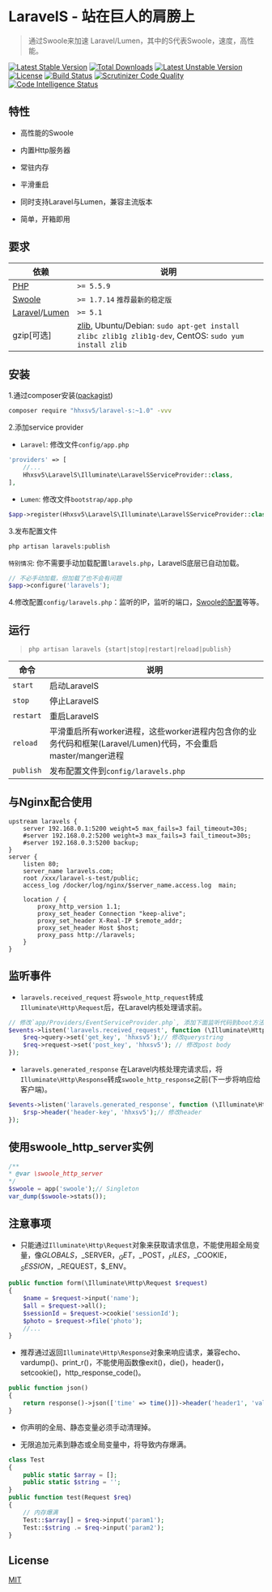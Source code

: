 # LaravelS - 站在巨人的肩膀上
> 通过Swoole来加速 Laravel/Lumen，其中的S代表Swoole，速度，高性能。

[![Latest Stable Version](https://poser.pugx.org/hhxsv5/laravel-s/v/stable.svg)](https://packagist.org/packages/hhxsv5/laravel-s)
[![Total Downloads](https://poser.pugx.org/hhxsv5/laravel-s/downloads.svg)](https://packagist.org/packages/hhxsv5/laravel-s)
[![Latest Unstable Version](https://poser.pugx.org/hhxsv5/laravel-s/v/unstable.svg)](https://packagist.org/packages/hhxsv5/laravel-s)
[![License](https://poser.pugx.org/hhxsv5/laravel-s/license.svg)](https://packagist.org/packages/hhxsv5/laravel-s)
[![Build Status](https://scrutinizer-ci.com/g/hhxsv5/laravel-s/badges/build.png?b=master)](https://scrutinizer-ci.com/g/hhxsv5/laravel-s/build-status/master)
[![Scrutinizer Code Quality](https://scrutinizer-ci.com/g/hhxsv5/laravel-s/badges/quality-score.png?b=master)](https://scrutinizer-ci.com/g/hhxsv5/laravel-s/?branch=master)
[![Code Intelligence Status](https://scrutinizer-ci.com/g/hhxsv5/laravel-s/badges/code-intelligence.svg?b=master)](https://scrutinizer-ci.com/code-intelligence)
<!-- [![Code Coverage](https://scrutinizer-ci.com/g/hhxsv5/laravel-s/badges/coverage.png?b=master)](https://scrutinizer-ci.com/g/hhxsv5/laravel-s/?branch=master) -->

## 特性

- 高性能的Swoole

- 内置Http服务器

- 常驻内存

- 平滑重启

- 同时支持Laravel与Lumen，兼容主流版本

- 简单，开箱即用

## 要求

| 依赖 | 说明 |
| -------- | -------- |
| [PHP](https://secure.php.net/manual/zh/install.php) | `>= 5.5.9` |
| [Swoole](https://www.swoole.com/) | `>= 1.7.14` `推荐最新的稳定版` |
| [Laravel](https://laravel.com/)/[Lumen](https://lumen.laravel.com/) | `>= 5.1` |
| gzip[可选] | [zlib](https://zlib.net/), Ubuntu/Debian: `sudo apt-get install zlibc zlib1g zlib1g-dev`, CentOS: `sudo yum install zlib` |

## 安装

1.通过composer安装([packagist](https://packagist.org/packages/hhxsv5/laravel-s))

```Bash
composer require "hhxsv5/laravel-s:~1.0" -vvv
```

2.添加service provider

- `Laravel`: 修改文件`config/app.php`
```PHP
'providers' => [
    //...
    Hhxsv5\LaravelS\Illuminate\LaravelSServiceProvider::class,
],
```

- `Lumen`: 修改文件`bootstrap/app.php`
```PHP
$app->register(Hhxsv5\LaravelS\Illuminate\LaravelSServiceProvider::class);
```

3.发布配置文件
```Bash
php artisan laravels:publish
```

`特别情况`: 你不需要手动加载配置`laravels.php`，LaravelS底层已自动加载。
```PHP
// 不必手动加载，但加载了也不会有问题
$app->configure('laravels');
```

4.修改配置`config/laravels.php`：监听的IP，监听的端口，[Swoole的配置](https://wiki.swoole.com/wiki/page/274.html)等等。

## 运行
> `php artisan laravels {start|stop|restart|reload|publish}`

| 命令 | 说明 |
| --------- | --------- |
| `start` | 启动LaravelS |
| `stop` | 停止LaravelS |
| `restart` | 重启LaravelS |
| `reload` | 平滑重启所有worker进程，这些worker进程内包含你的业务代码和框架(Laravel/Lumen)代码，不会重启master/manger进程 |
| `publish` | 发布配置文件到`config/laravels.php` |

## 与Nginx配合使用

```Nginx
upstream laravels {
    server 192.168.0.1:5200 weight=5 max_fails=3 fail_timeout=30s;
    #server 192.168.0.2:5200 weight=3 max_fails=3 fail_timeout=30s;
    #server 192.168.0.3:5200 backup;
}
server {
    listen 80;
    server_name laravels.com;
    root /xxx/laravel-s-test/public;
    access_log /docker/log/nginx/$server_name.access.log  main;

    location / {
        proxy_http_version 1.1;
        proxy_set_header Connection "keep-alive";
        proxy_set_header X-Real-IP $remote_addr;
        proxy_set_header Host $host;
        proxy_pass http://laravels;
    }
}
```

## 监听事件

- `laravels.received_request` 将`swoole_http_request`转成`Illuminate\Http\Request`后，在Laravel内核处理请求前。

```PHP
// 修改`app/Providers/EventServiceProvider.php`, 添加下面监听代码到boot方法中
$events->listen('laravels.received_request', function (\Illuminate\Http\Request $req) {
    $req->query->set('get_key', 'hhxsv5');// 修改querystring
    $req->request->set('post_key', 'hhxsv5'); // 修改post body
});
```

- `laravels.generated_response` 在Laravel内核处理完请求后，将`Illuminate\Http\Response`转成`swoole_http_response`之前(下一步将响应给客户端)。

```PHP
$events->listen('laravels.generated_response', function (\Illuminate\Http\Request $req, \Symfony\Component\HttpFoundation\Response $rsp) {
    $rsp->header('header-key', 'hhxsv5');// 修改header
});
```


## 使用swoole_http_server实例

```PHP
/**
* @var \swoole_http_server
*/
$swoole = app('swoole');// Singleton
var_dump($swoole->stats());
```

## 注意事项

- 只能通过`Illuminate\Http\Request`对象来获取请求信息，不能使用超全局变量，像$GLOBALS，$_SERVER，$_GET，$_POST，$_FILES，$_COOKIE，$_SESSION，$_REQUEST，$_ENV。

```PHP
public function form(\Illuminate\Http\Request $request)
{
    $name = $request->input('name');
    $all = $request->all();
    $sessionId = $request->cookie('sessionId');
    $photo = $request->file('photo');
    //...
}
```

- 推荐通过返回`Illuminate\Http\Response`对象来响应请求，兼容echo、vardump()、print_r()，不能使用函数像exit()，die()，header()，setcookie()，http_response_code()。

```PHP
public function json()
{
    return response()->json(['time' => time()])->header('header1', 'value1')->withCookie('c1', 'v1');
}
```

- 你声明的全局、静态变量必须手动清理掉。

- 无限追加元素到静态或全局变量中，将导致内存爆满。

```PHP
class Test
{
    public static $array = [];
    public static $string = '';
}
public function test(Request $req)
{
    // 内存爆满
    Test::$array[] = $req->input('param1');
    Test::$string .= $req->input('param2');
}
```

## License

[MIT](https://github.com/hhxsv5/laravel-s/blob/master/LICENSE)
